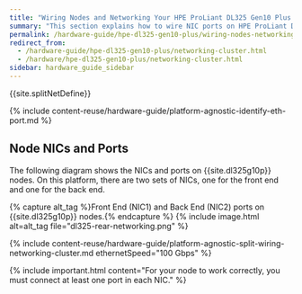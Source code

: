 ```yaml
---
title: "Wiring Nodes and Networking Your HPE ProLiant DL325 Gen10 Plus Cluster"
summary: "This section explains how to wire NIC ports on HPE ProLiant DL325 Gen10 Plus nodes and how to network a cluster."
permalink: /hardware-guide/hpe-dl325-gen10-plus/wiring-nodes-networking-cluster.html
redirect_from:
  - /hardware-guide/hpe-dl325-gen10-plus/networking-cluster.html
  - /hardware/hpe-dl325-gen10-plus/networking-cluster.html
sidebar: hardware_guide_sidebar
---
```


{{site.splitNetDefine}}

{% include content-reuse/hardware-guide/platform-agnostic-identify-eth-port.md %}

## Node NICs and Ports
The following diagram shows the NICs and ports on {{site.dl325g10p}} nodes. On this platform, there are two sets of NICs, one for the front end and one for the back end.

{% capture alt_tag %}Front End (NIC1) and Back End (NIC2) ports on {{site.dl325g10p}} nodes.{% endcapture %}
{% include image.html alt=alt_tag file="dl325-rear-networking.png" %}

{% include content-reuse/hardware-guide/platform-agnostic-split-wiring-networking-cluster.md ethernetSpeed="100 Gbps" %}

{% include important.html content="For your node to work correctly, you must connect at least one port in each NIC." %}
